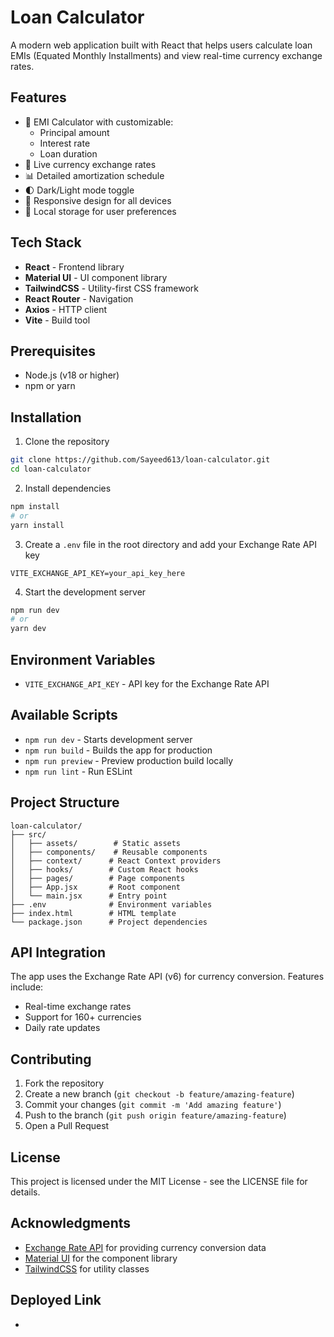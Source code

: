 # Loan Calculator

A modern web application built with React that helps users calculate loan EMIs (Equated Monthly Installments) and view real-time currency exchange rates.

## Features

- 🧮 EMI Calculator with customizable:
  - Principal amount
  - Interest rate
  - Loan duration
- 💱 Live currency exchange rates
- 📊 Detailed amortization schedule
- 🌓 Dark/Light mode toggle
- 📱 Responsive design for all devices
- 💾 Local storage for user preferences

## Tech Stack

- **React** - Frontend library
- **Material UI** - UI component library
- **TailwindCSS** - Utility-first CSS framework
- **React Router** - Navigation
- **Axios** - HTTP client
- **Vite** - Build tool

## Prerequisites

- Node.js (v18 or higher)
- npm or yarn

## Installation

1. Clone the repository
```bash
git clone https://github.com/Sayeed613/loan-calculator.git
cd loan-calculator
```

2. Install dependencies
```bash
npm install
# or
yarn install
```

3. Create a `.env` file in the root directory and add your Exchange Rate API key
```env
VITE_EXCHANGE_API_KEY=your_api_key_here
```

4. Start the development server
```bash
npm run dev
# or
yarn dev
```

## Environment Variables

- `VITE_EXCHANGE_API_KEY` - API key for the Exchange Rate API

## Available Scripts

- `npm run dev` - Starts development server
- `npm run build` - Builds the app for production
- `npm run preview` - Preview production build locally
- `npm run lint` - Run ESLint

## Project Structure

```
loan-calculator/
├── src/
│   ├── assets/        # Static assets
│   ├── components/    # Reusable components
│   ├── context/      # React Context providers
│   ├── hooks/        # Custom React hooks
│   ├── pages/        # Page components
│   ├── App.jsx       # Root component
│   └── main.jsx      # Entry point
├── .env              # Environment variables
├── index.html        # HTML template
└── package.json      # Project dependencies
```

## API Integration

The app uses the Exchange Rate API (v6) for currency conversion. Features include:
- Real-time exchange rates
- Support for 160+ currencies
- Daily rate updates

## Contributing

1. Fork the repository
2. Create a new branch (`git checkout -b feature/amazing-feature`)
3. Commit your changes (`git commit -m 'Add amazing feature'`)
4. Push to the branch (`git push origin feature/amazing-feature`)
5. Open a Pull Request

## License

This project is licensed under the MIT License - see the LICENSE file for details.

## Acknowledgments

- [Exchange Rate API](https://www.exchangerate-api.com/) for providing currency conversion data
- [Material UI](https://mui.com/) for the component library
- [TailwindCSS](https://tailwindcss.com/) for utility classes

## Deployed Link
-